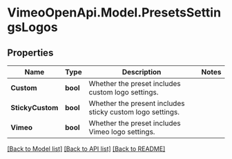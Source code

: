 # VimeoOpenApi.Model.PresetsSettingsLogos
## Properties

Name | Type | Description | Notes
------------ | ------------- | ------------- | -------------
**Custom** | **bool** | Whether the preset includes custom logo settings. | 
**StickyCustom** | **bool** | Whether the present includes sticky custom logo settings. | 
**Vimeo** | **bool** | Whether the preset includes Vimeo logo settings. | 

[[Back to Model list]](../README.md#documentation-for-models) [[Back to API list]](../README.md#documentation-for-api-endpoints) [[Back to README]](../README.md)

